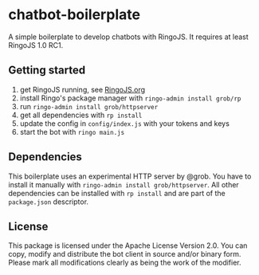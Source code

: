 # chatbot-boilerplate

A simple boilerplate to develop chatbots with RingoJS. It requires
at least RingoJS 1.0 RC1.

## Getting started

1. get RingoJS running, see [RingoJS.org](http://ringojs.org/get_started/)
1. install Ringo's package manager with `ringo-admin install grob/rp`
1. run `ringo-admin install grob/httpserver`
1. get all dependencies with `rp install`
1. update the config in `config/index.js` with your tokens and keys
1. start the bot with `ringo main.js`

## Dependencies

This boilerplate uses an experimental HTTP server by @grob. You have
to install it manually with `ringo-admin install grob/httpserver`.
All other dependencies can be installed with `rp install` and are
part of the `package.json` descriptor.

## License

This package is licensed under the Apache License Version 2.0.
You can copy, modify and distribute the bot client in source and/or
binary form. Please mark all modifications clearly as being
the work of the modifier.

